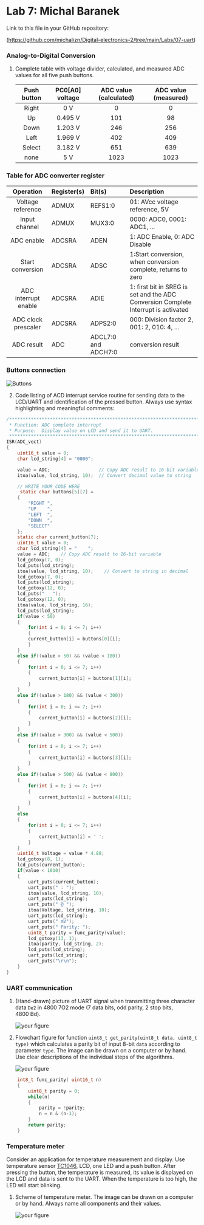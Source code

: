 # Lab 7: Michal Baranek

Link to this file in your GitHub repository:

(https://github.com/michalizn/Digital-electronics-2/tree/main/Labs/07-uart)


### Analog-to-Digital Conversion

1. Complete table with voltage divider, calculated, and measured ADC values for all five push buttons.

   | **Push button** | **PC0[A0] voltage** | **ADC value (calculated)** | **ADC value (measured)** |
   | :-: | :-: | :-: | :-: |
   | Right  | 0&nbsp;V | 0 | 0 |
   | Up     | 0.495&nbsp;V | 101 | 98 |
   | Down   | 1.203&nbsp;V | 246 | 256 |
   | Left   | 1.969&nbsp;V | 402 | 409 |
   | Select | 3.182&nbsp;V | 651 | 639 |
   | none   | 5&nbsp;V | 1023 | 1023 |
   
### Table for ADC converter register

   | **Operation** | **Register(s)** | **Bit(s)** | **Description** |
   | :-: | :-- | :-- | :-- |
   | Voltage reference | ADMUX | REFS1:0 | 01: AVcc voltage reference, 5V |
   | Input channel | ADMUX | MUX3:0 | 0000: ADC0, 0001: ADC1, ... |
   | ADC enable | ADCSRA | ADEN | 1: ADC Enable, 0: ADC Disable |
   | Start conversion | ADCSRA | ADSC | 1:Start conversion, when conversion complete, returns to zero |
   | ADC interrupt enable | ADCSRA | ADIE | 1: first bit in SREG is set and the ADC Conversion Complete Interrupt is activated |
   | ADC clock prescaler | ADCSRA | ADPS2:0 | 000: Division factor 2, 001: 2, 010: 4, ...|
   | ADC result | ADC | ADCL7:0 and ADCH7:0 | conversion result |

### Buttons connection

![Buttons](https://github.com/michalizn/Digital-electronics-2/blob/main/Labs/07-uart/images/Capture.PNG)

2. Code listing of ACD interrupt service routine for sending data to the LCD/UART and identification of the pressed button. Always use syntax highlighting and meaningful comments:

```c
/**********************************************************************
 * Function: ADC complete interrupt
 * Purpose:  Display value on LCD and send it to UART.
 **********************************************************************/
ISR(ADC_vect)
{
    uint16_t value = 0;
    char lcd_string[4] = "0000";

    value = ADC;                  // Copy ADC result to 16-bit variable
    itoa(value, lcd_string, 10);  // Convert decimal value to string

    // WRITE YOUR CODE HERE
	 static char buttons[5][7] = 
	{
		"RIGHT ",
		"UP    ",
		"LEFT  ",
		"DOWN  ",
		"SELECT"
	};
	static char current_button[7];
    uint16_t value = 0;
    char lcd_string[4] = "    ";
	value = ADC;    // Copy ADC result to 16-bit variable
	lcd_gotoxy(7, 0);
	lcd_puts(lcd_string);
    itoa(value, lcd_string, 10);    // Convert to string in decimal
	lcd_gotoxy(7, 0);
	lcd_puts(lcd_string);
	lcd_gotoxy(12, 0);
	lcd_puts("   ");
	lcd_gotoxy(12, 0);
	itoa(value, lcd_string, 16);
	lcd_puts(lcd_string);
	if(value < 50)
	{
		for(int i = 0; i <= 7; i++)
		{
		current_button[i] = buttons[0][i];
		}
	}
	else if((value > 50) && (value < 180))
	{
		for(int i = 0; i <= 7; i++)
		{
			current_button[i] = buttons[1][i];
		}
	}
	else if((value > 180) && (value < 300))
	{
		for(int i = 0; i <= 7; i++)
		{
			current_button[i] = buttons[2][i];
		}
	}
	else if((value > 300) && (value < 500))
	{
		for(int i = 0; i <= 7; i++)
		{
			current_button[i] = buttons[3][i];
		}
	}
	else if((value > 500) && (value < 800))
	{
		for(int i = 0; i <= 7; i++)
		{
			current_button[i] = buttons[4][i];
		}
	}
	else
	{
		for(int i = 0; i <= 7; i++)
		{
			current_button[i] = ' ';
		}
	}
	uint16_t Voltage = value * 4.88;
	lcd_gotoxy(8, 1);
	lcd_puts(current_button);
	if(value < 1010)
	{
		uart_puts(current_button);
		uart_puts(" : ");
		itoa(value, lcd_string, 10);
		uart_puts(lcd_string);
		uart_puts(" @ ");
		itoa(Voltage, lcd_string, 10);
		uart_puts(lcd_string);
		uart_puts(" mV");
		uart_puts(" Parity: ");
		uint8_t parity = func_parity(value);
		lcd_gotoxy(13, 1);
		itoa(parity, lcd_string, 2);
		lcd_puts(lcd_string);
		uart_puts(lcd_string);
		uart_puts("\r\n");
	}
}
```


### UART communication

1. (Hand-drawn) picture of UART signal when transmitting three character data `De2` in 4800 7O2 mode (7 data bits, odd parity, 2 stop bits, 4800&nbsp;Bd).

   ![your figure]()

2. Flowchart figure for function `uint8_t get_parity(uint8_t data, uint8_t type)` which calculates a parity bit of input 8-bit `data` according to parameter `type`. The image can be drawn on a computer or by hand. Use clear descriptions of the individual steps of the algorithms.

   ![your figure]()

```c
	int8_t func_parity( uint16_t n)
	{
		uint8_t parity = 0;
		while(n)
		{
			parity = !parity;
			n = n & (n-1);
		}
		return parity;
	}
```

### Temperature meter

Consider an application for temperature measurement and display. Use temperature sensor [TC1046](http://ww1.microchip.com/downloads/en/DeviceDoc/21496C.pdf), LCD, one LED and a push button. After pressing the button, the temperature is measured, its value is displayed on the LCD and data is sent to the UART. When the temperature is too high, the LED will start blinking.

1. Scheme of temperature meter. The image can be drawn on a computer or by hand. Always name all components and their values.

   ![your figure]()
